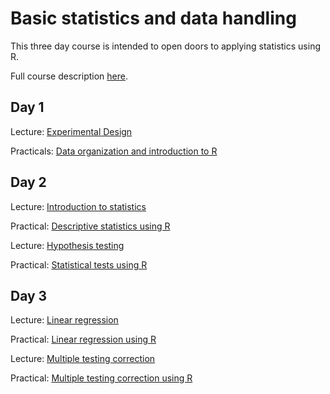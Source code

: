 # Basic statistics and data handling

This three day course is intended to open doors to applying statistics using R.

Full course description [here](https://www.training.cam.ac.uk/event/2156934).


## Day 1

Lecture: 
[Experimental Design](Day1/ExperimentalDesignSlidesAug2017_Final.pdf)

Practicals:
[Data organization and introduction to R](Day1/README.md)


## Day 2

Lecture:
[Introduction to statistics](Day2/lectures/StatsIntro_April2017.pdf)

Practical:
[Descriptive statistics using R](Day2/practicals/teaching_R_questions.Rmd)

Lecture:
[Hypothesis testing](Day2/lectures/HypothesisTesting_April2017.pdf)

Practical:
[Statistical tests using R](Day2/practicals/tests_R_questions.Rmd)


## Day 3

Lecture:
[Linear regression](Day3/lectures/LinearRegression_April2017.pdf)

Practical:
[Linear regression using R](Day3/practicals/linear_R_questions.Rmd)

Lecture:
[Multiple testing correction](Day3/lectures/MultipleTesting_April2017.pdf)

Practical:
[Multiple testing correction using R](Day3/practicals/multiple_R_questions.Rmd)



